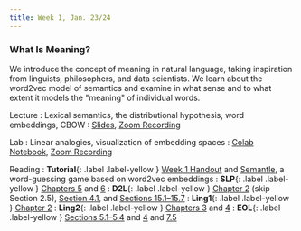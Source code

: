 ```yaml
---
title: Week 1, Jan. 23/24
---
```


### What Is Meaning?

We introduce the concept of meaning in natural language, taking inspiration from linguists, philosophers, and data scientists. We learn about the word2vec model of semantics and examine in what sense and to what extent it models the "meaning" of individual words.

Lecture
: Lexical semantics, the distributional hypothesis, word embeddings, CBOW
: [Slides](https://drive.google.com/file/d/1nRA5sDUjucBnu07Eg6aQAwK4YjMyWVKn/view?usp=drive_link), [Zoom Recording](https://nyu.zoom.us/rec/share/lDzULVz66gSVYanqHP3jELiV72OuIkM1BQTpclLvDClC33OChQHkNFOkjhd7ou3q.Yu0VlSkEsEWyjIKX)

Lab
: Linear analogies, visualization of embedding spaces
: [Colab Notebook](https://colab.research.google.com/drive/1LeMKieZBHoIIkxJST-2vej5awagjIKqy?usp=sharing), [Zoom Recording](https://nyu.zoom.us/rec/share/c3PitWQL_xfT1rumVrAc7r2C96waxHp6u3kVbJubD_5dBFO7Un6IgG7u0o6pVkfj.2yjKY1pcC-p2hCy5)

Reading
: **Tutorial**{: .label .label-yellow } [Week 1 Handout](https://drive.google.com/file/d/1cot4iIwgIrQjC8jGYbhM4SnnHSB2oaRQ/view?usp=drive_link) and [Semantle](https://semantle.com/), a word-guessing game based on word2vec embeddings
: **SLP**{: .label .label-yellow } [Chapters 5](https://web.stanford.edu/~jurafsky/slp3/5.pdf) and [6](https://web.stanford.edu/~jurafsky/slp3/6.pdf)
: **D2L**{: .label .label-yellow } [Chapter 2](https://d2l.ai/chapter_preliminaries/index.html) (skip Section 2.5), [Section 4.1](https://d2l.ai/chapter_linear-classification/softmax-regression.html), and [Sections 15.1–15.7](https://d2l.ai/chapter_natural-language-processing-pretraining/)
: **Ling1**{: .label .label-yellow } [Chapter 2](https://link.springer.com/chapter/10.1007/978-3-031-02150-3_2)
: **Ling2**{: .label .label-yellow } [Chapters 3](https://link.springer.com/chapter/10.1007/978-3-031-02172-5_3) and [4](https://link.springer.com/chapter/10.1007/978-3-031-02172-5_4)
: **EOL**{: .label .label-yellow } [Sections 5.1–5.4](https://ecampusontario.pressbooks.pub/essentialsoflinguistics2/part/chapter-5-morphology/) and [4](https://link.springer.com/chapter/10.1007/978-3-031-02172-5_4) and [7.5](https://ecampusontario.pressbooks.pub/essentialsoflinguistics2/chapter/7-5-lexical-meaning/)

<!--
Lecture
: [Slides](https://drive.google.com/file/d/1w6hHItHkn3R7QI1AiN9500J5cSRdOCTT/view?usp=share_link), 
[Zoom Recording](https://nyu.zoom.us/rec/share/6CGMe6KzGdXMsh2vN0_0o8pAi3inExMjoA38xgWQEI8RYR1BdEKzGrnu9hnxFk8S.HQiIXcuZe6JCU0th?startTime=1674572102000)

Lab
: [Colab Notebook](https://colab.research.google.com/drive/1ehOgBO1iqIITO5T1w5SN5ExhPPs-nSrR?usp=sharing),
[Zoom Recording](https://nyu.zoom.us/rec/share/uoPqYrtBEgIO8ihJqpaat0xKCCGJ2yHYqVJw5ayYDsZFxdthEpfWzog2_Gxbcur-.77NL8dp_0H7QQl-L)
-->